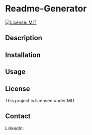 
# Readme-Generator

[![License: MIT](https://img.shields.io/badge/License-MIT-yellow.svg)](https://opensource.org/licenses/MIT)

## Description



## Installation



## Usage



## License

This project is licensed under MIT

## Contact

LinkedIn: 

